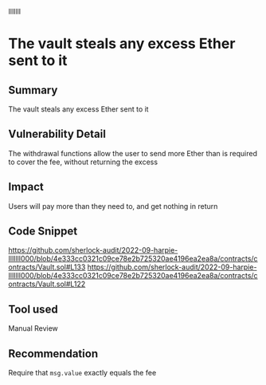 IllIllI
# The vault steals any excess Ether sent to it

## Summary
The vault steals any excess Ether sent to it

## Vulnerability Detail
The withdrawal functions allow the user to send more Ether than is required to cover the fee, without returning the excess

## Impact
Users will pay more than they need to, and get nothing in return

## Code Snippet
https://github.com/sherlock-audit/2022-09-harpie-IllIllI000/blob/4e333cc0321c09ce78e2b725320ae4196ea2ea8a/contracts/contracts/Vault.sol#L133
https://github.com/sherlock-audit/2022-09-harpie-IllIllI000/blob/4e333cc0321c09ce78e2b725320ae4196ea2ea8a/contracts/contracts/Vault.sol#L122

## Tool used

Manual Review

## Recommendation
Require that `msg.value` exactly equals the fee